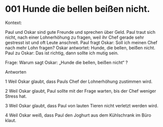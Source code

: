 # 001 Hunde die bellen beißen nicht.

Kontext:


Paul und Oskar sind gute Freunde und sprechen über Geld. Paul traut sich nicht, nach einer Lohnerhöhung zu fragen, weil ihr Chef gerade sehr gestresst ist und oft Leute anschreit. Paul fragt Oskar: Soll ich meinen Chef nach mehr Lohn fragen? Oskar antwortet: Hunde, die bellen, beißen nicht. Paul zu Oskar: Das ist richtig, dann sollte ich mutig sein.

Frage: Warum sagt Oskar: „Hunde die bellen, beißen nicht“ ?

Antworten

1
Weil Oskar glaubt, dass Pauls Chef der Lohnerhöhung zustimmen wird.

2
Weil Oskar glaubt, Paul sollte mit der Frage warten, bis der Chef weniger Stress hat.

3
Weil Oskar glaubt, dass Paul von lauten Tieren nicht verletzt werden wird.

4
Weil Oskar weiß, dass Paul den Joghurt aus dem Kühlschrank im Büro klaut.